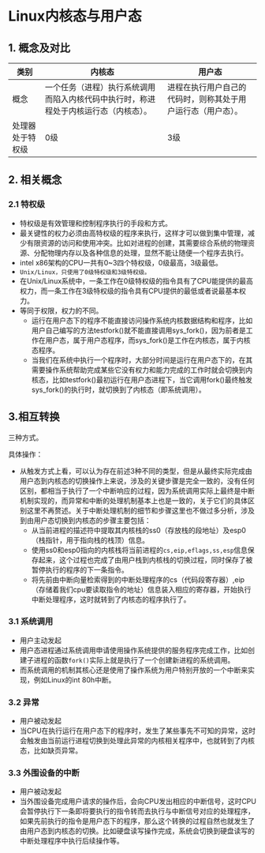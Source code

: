 # Linux内核态与用户态

## 1. 概念及对比

| 类别             | 内核态                                                       | 用户态                                                       |
| ---------------- | ------------------------------------------------------------ | ------------------------------------------------------------ |
| 概念             | 一个任务（进程）执行系统调用而陷入内核代码中执行时，称进程处于内核运行态（内核态）。 | 进程在执行用户自己的代码时，则称其处于用户运行态（用户态）。 |
| 处理器处于特权级 | 0级                                                          | 3级                                                          |

## 2. 相关概念

### 2.1 特权级

+ 特权级是有效管理和控制程序执行的手段和方式。
+ 最关键性的权力必须由高特权级的程序来执行，这样才可以做到集中管理，减少有限资源的访问和使用冲突。比如对进程的创建，其需要综合系统的物理资源、分配物理内存以及各种信息的处理，显然不能让随便一个程序去执行。
+ intel x86架构的CPU一共有0~3四个特权级，0级最高，3级最低。
+ `Unix/Linux，只使用了0级特权级和3级特权级。`
+ 在Unix/Linux系统中，一条工作在0级特权级的指令具有了CPU能提供的最高权力，而一条工作在3级特权级的指令具有CPU提供的最低或者说最基本权力。
+ 等同于权限，权力的不同。
  + 运行在用户态下的程序不能直接访问操作系统内核数据结构和程序，比如用户自己编写的方法testfork()就不能直接调用sys_fork()，因为前者是工作在用户态，属于用户态程序，而sys_fork()是工作在内核态，属于内核态程序。
  + 当我们在系统中执行一个程序时，大部分时间是运行在用户态下的，在其需要操作系统帮助完成某些它没有权力和能力完成的工作时就会切换到内核态，比如testfork()最初运行在用户态进程下，当它调用fork()最终触发sys_fork()的执行时，就切换到了内核态（即系统调用）。

## 3.相互转换

三种方式。

具体操作：

+ 从触发方式上看，可以认为存在前述3种不同的类型，但是从最终实际完成由用户态到内核态的切换操作上来说，涉及的关键步骤是完全一致的，没有任何区别，都相当于执行了一个中断响应的过程，因为系统调用实际上最终是中断机制实现的，而异常和中断的处理机制基本上也是一致的，关于它们的具体区别这里不再赘述。关于中断处理机制的细节和步骤这里也不做过多分析，涉及到由用户态切换到内核态的步骤主要包括：
  + 从当前进程的描述符中提取其内核栈的ss0（存放栈的段地址）及esp0（栈指针，用于指向栈的栈顶）信息。
  + 使用ss0和esp0指向的内核栈将当前进程的`cs,eip,eflags,ss,esp`信息保存起来，这个过程也完成了由用户栈到内核栈的切换过程，同时保存了被暂停执行的程序的下一条指令。
  + 将先前由中断向量检索得到的中断处理程序的cs（代码段寄存器）,eip（存储着我们cpu要读取指令的地址）信息装入相应的寄存器，开始执行中断处理程序，这时就转到了内核态的程序执行了。

### 3.1 系统调用

+ 用户主动发起
+ 用户态进程通过系统调用申请使用操作系统提供的服务程序完成工作，比如创建子进程的函数`fork()`实际上就是执行了一个创建新进程的系统调用。
+ 而系统调用的机制其核心还是使用了操作系统为用户特别开放的一个中断来实现，例如Linux的int 80h中断。

### 3.2 异常

+ 用户被动发起
+ 当CPU在执行运行在用户态下的程序时，发生了某些事先不可知的异常，这时会触发由当前运行进程切换到处理此异常的内核相关程序中，也就转到了内核态，比如缺页异常。

### 3.3 外围设备的中断

+ 用户被动发起
+ 当外围设备完成用户请求的操作后，会向CPU发出相应的中断信号，这时CPU会暂停执行下一条即将要执行的指令转而去执行与中断信号对应的处理程序，如果先前执行的指令是用户态下的程序，那么这个转换的过程自然也就发生了由用户态到内核态的切换。比如硬盘读写操作完成，系统会切换到硬盘读写的中断处理程序中执行后续操作等。